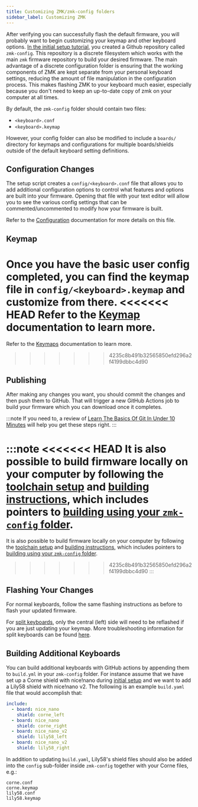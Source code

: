 ```yaml
---
title: Customizing ZMK/zmk-config folders
sidebar_label: Customizing ZMK
---
```


After verifying you can successfully flash the default firmware, you will probably want to begin customizing your keymap and other keyboard options.
[In the initial setup tutorial](user-setup.mdx), you created a Github repository called `zmk-config`. This repository is a discrete filesystem which works
with the main `zmk` firmware repository to build your desired firmware. The main advantage of a discrete configuration folder is ensuring that the
working components of ZMK are kept separate from your personal keyboard settings, reducing the amount of file manipulation in the configuration process.
This makes flashing ZMK to your keyboard much easier, especially because you don't need to keep an up-to-date copy of zmk on your computer at all times.

By default, the `zmk-config` folder should contain two files:

- `<keyboard>.conf`
- `<keyboard>.keymap`

However, your config folder can also be modified to include a `boards/` directory for keymaps and configurations for multiple boards/shields
outside of the default keyboard setting definitions.

## Configuration Changes

The setup script creates a `config/<keyboard>.conf` file that allows you to add additional configuration options to
control what features and options are built into your firmware. Opening that file with your text editor will allow you to see the
various config settings that can be commented/uncommented to modify how your firmware is built.

Refer to the [Configuration](/docs/config) documentation for more details on this file.

## Keymap

Once you have the basic user config completed, you can find the keymap file in `config/<keyboard>.keymap` and customize from there.
<<<<<<< HEAD
Refer to the [Keymap](features/keymaps.md) documentation to learn more.
=======
Refer to the [Keymaps](keymaps/index.mdx) documentation to learn more.
>>>>>>> 4235c8b491b32565850efd296a2f4199dbbc4d90

## Publishing

After making any changes you want, you should commit the changes and then push them to GitHub. That will trigger a new
GitHub Actions job to build your firmware which you can download once it completes.

:::note
If you need to, a review of [Learn The Basics Of Git In Under 10 Minutes](https://www.freecodecamp.org/news/learn-the-basics-of-git-in-under-10-minutes-da548267cc91/) will help you get these steps right.
:::

:::note
<<<<<<< HEAD
It is also possible to build firmware locally on your computer by following the [toolchain setup](development/setup.md) and
[building instructions](development/build-flash.md), which includes pointers to
[building using your `zmk-config` folder](development/build-flash.md#building-from-zmk-config-folder).
=======
It is also possible to build firmware locally on your computer by following the [toolchain setup](development/local-toolchain/setup/index.md) and
[building instructions](development/local-toolchain/build-flash.mdx), which includes pointers to
[building using your `zmk-config` folder](development/local-toolchain/build-flash.mdx#building-from-zmk-config-folder).
>>>>>>> 4235c8b491b32565850efd296a2f4199dbbc4d90
:::

## Flashing Your Changes

For normal keyboards, follow the same flashing instructions as before to flash your updated firmware.

For [split keyboards](features/split-keyboards.md#building-and-flashing-firmware), only the central (left) side will need to be reflashed if you are just updating your keymap.
More troubleshooting information for split keyboards can be found [here](troubleshooting/connection-issues.mdx#split-keyboard-halves-unable-to-pair).

## Building Additional Keyboards

You can build additional keyboards with GitHub actions by appending them to `build.yml` in your `zmk-config` folder. For instance assume that we have set up a Corne shield with nice!nano during [initial setup](user-setup.mdx) and we want to add a Lily58 shield with nice!nano v2. The following is an example `build.yaml` file that would accomplish that:

```yaml
include:
  - board: nice_nano
    shield: corne_left
  - board: nice_nano
    shield: corne_right
  - board: nice_nano_v2
    shield: lily58_left
  - board: nice_nano_v2
    shield: lily58_right
```

In addition to updating `build.yaml`, Lily58's shield files should also be added into the `config` sub-folder inside `zmk-config` together with your Corne files, e.g.:

```
corne.conf
corne.keymap
lily58.conf
lily58.keymap
```
